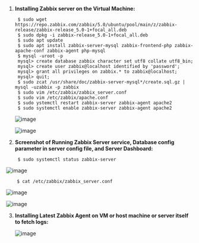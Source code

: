 1. **Installing Zabbix server on the Virtual Machine:**
	
		$ sudo wget https://repo.zabbix.com/zabbix/5.0/ubuntu/pool/main/z/zabbix-release/zabbix-release_5.0-1+focal_all.deb
		$ sudo dpkg -i zabbix-release_5.0-1+focal_all.deb
		$ sudo apt update
		$ sudo apt install zabbix-server-mysql zabbix-frontend-php zabbix-apache-conf zabbix-agent php-mysql
		$ mysql -uroot -p
		mysql> create database zabbix character set utf8 collate utf8_bin;
		mysql> create user zabbix@localhost identified by 'password';
		mysql> grant all privileges on zabbix.* to zabbix@localhost;
		mysql> quit;
		$ sudo zcat /usr/share/doc/zabbix-server-mysql*/create.sql.gz | mysql -uzabbix -p zabbix
		$ sudo vim /etc/zabbix/zabbix_server.conf
		$ sudo vim /etc/zabbix/apache.conf
		$ sudo ystemctl restart zabbix-server zabbix-agent apache2
		$ sudo systemctl enable zabbix-server zabbix-agent apache2
	
	![image](https://user-images.githubusercontent.com/34814966/145665092-062087c6-95db-49e7-a7bc-9eb5b9d0954e.png)

	![image](https://user-images.githubusercontent.com/34814966/145663682-f2e0fe54-048f-46c0-ad95-d8dc50fe0088.png)

2. **Screenshot of Running Zabbix Server service, Database config parameter in server config file, and
Server Dashboard:**

		$ sudo systemctl status zabbix-server
		
![image](https://user-images.githubusercontent.com/34814966/145665213-a68f87d7-2195-4a1e-b435-0d72aad26e81.png)

		$ cat /etc/zabbix/zabbix_server.conf
		
![image](https://user-images.githubusercontent.com/34814966/145665250-3cd915a0-454e-4cc6-b9e1-8e6c024b8ffe.png)

![image](https://user-images.githubusercontent.com/34814966/145665933-5eefeedf-6039-427d-ba0c-30792f8f7dbf.png)

3. **Installing Latest Zabbix Agent on VM or host machine or server itself to fetch logs:**

	![image](https://user-images.githubusercontent.com/34814966/145667753-d0d0802b-a2ad-46aa-b9f8-48c3c3409815.png)

